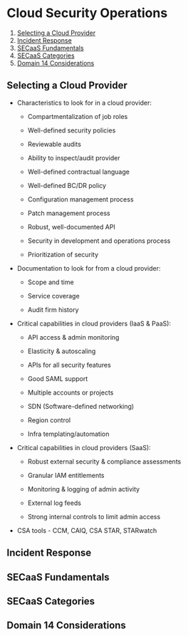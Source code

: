 # Cloud Security Operations

1. [Selecting a Cloud Provider](#selecting-a-cloud-provider)
2. [Incident Response](#incident-response)
3. [SECaaS Fundamentals](#secaas-fundamentals)
4. [SECaaS Categories](#secaas-categories)
5. [Domain 14 Considerations](#domain-14-considerations)

## Selecting a Cloud Provider

* Characteristics to look for in a cloud provider:

  * Compartmentalization of job roles

  * Well-defined security policies

  * Reviewable audits

  * Ability to inspect/audit provider

  * Well-defined contractual language

  * Well-defined BC/DR policy

  * Configuration management process

  * Patch management process

  * Robust, well-documented API

  * Security in development and operations process

  * Prioritization of security

* Documentation to look for from a cloud provider:

  * Scope and time

  * Service coverage

  * Audit firm history

* Critical capabilities in cloud providers (IaaS & PaaS):

  * API access & admin monitoring

  * Elasticity & autoscaling

  * APIs for all security features

  * Good SAML support

  * Multiple accounts or projects

  * SDN (Software-defined networking)

  * Region control

  * Infra templating/automation

* Critical capabilities in cloud providers (SaaS):

  * Robust external security & compliance assessments

  * Granular IAM entitlements

  * Monitoring & logging of admin activity

  * External log feeds

  * Strong internal controls to limit admin access

* CSA tools - CCM, CAIQ, CSA STAR, STARwatch

## Incident Response

## SECaaS Fundamentals

## SECaaS Categories

## Domain 14 Considerations
